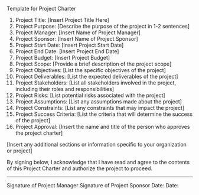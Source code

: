 Template for Project Charter

1.  Project Title: [Insert Project Title Here]
2.  Project Purpose: [Describe the purpose of the project in 1-2 sentences]
3.  Project Manager: [Insert Name of Project Manager]
4.  Project Sponsor: [Insert Name of Project Sponsor]
5.  Project Start Date: [Insert Project Start Date]
6.  Project End Date: [Insert Project End Date]
7.  Project Budget: [Insert Project Budget]
8.  Project Scope: [Provide a brief description of the project scope]
9.  Project Objectives: [List the specific objectives of the project]
10.  Project Deliverables: [List the expected deliverables of the project]
11.  Project Stakeholders: [List all stakeholders involved in the project, including their roles and responsibilities]
12.  Project Risks: [List potential risks associated with the project]
13.  Project Assumptions: [List any assumptions made about the project]
14.  Project Constraints: [List any constraints that may impact the project]
15.  Project Success Criteria: [List the criteria that will determine the success of the project]
16.  Project Approval: [Insert the name and title of the person who approves the project charter]

[Insert any additional sections or information specific to your organization or project]

By signing below, I acknowledge that I have read and agree to the contents of this Project Charter and authorize the project to proceed.

---

Signature of Project Manager Signature of Project Sponsor Date: Date: